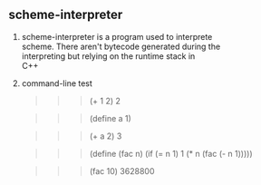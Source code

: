 scheme-interpreter
-----------------------------------------------------
1.  scheme-interpreter is a program used to interprete  
    scheme. There aren't bytecode generated during the  
    interpreting but relying on the runtime stack in  
    C++

2.  command-line test 
    
    >>> (+ 1 2)
    2

    >>> (define a 1)

    >>> (+ a 2)
    3

    >>> (define (fac n)
          (if (= n 1) 1 
            (* n (fac (- n 1)))))

    >>> (fac 10)
    3628800
